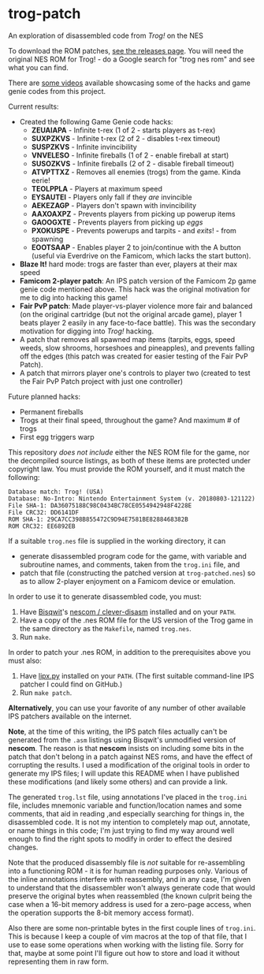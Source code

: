 # trog-patch
An exploration of disassembled code from *Trog!* on the NES

To download the ROM patches, [see the releases page](https://github.com/micahcowan/trog-patch/releases). You will need the original NES ROM for Trog! - do a Google search for "trog nes rom" and see what you can find.

There are [some videos](https://www.youtube.com/watch?v=mjR6M9D5cYE&list=PLHHHTIsNQayp5MptWHpqZQGTn-kctPlen) available showcasing some of the hacks and game genie codes from this project.

Current results:
  * Created the following Game Genie code hacks:
    * **ZEUAIAPA** - Infinite t-rex (1 of 2 - starts players as t-rex)
    * **SUXPZKVS** - Infinite t-rex (2 of 2 - disables t-rex timeout)
    * **SUSPZKVS** - Infinite invincibility
    * **VNVELESO** - Infinite fireballs (1 of 2 - enable fireball at start)
    * **SUSOZKVS** - Infinite fireballs (2 of 2 - disable fireball timeout)
    * **ATVPTTXZ** - Removes all enemies (trogs) from the game. Kinda eerie!
    * **TEOLPPLA** - Players at maximum speed
    * **EYSAUTEI** - Players only fall if they *are* invincible
    * **AEKEZAGP** - Players don't spawn with invincibility
    * **AAXOAXPZ** - Prevents players from picking up powerup items
    * **GAOOGXTE** - Prevents players from picking up *eggs*
    * **PXOKUSPE** - Prevents powerups and tarpits - and *exits*! - from spawning
    * **EOOTSAAP** - Enables player 2 to join/continue with the A button (useful via Everdrive on the Famicom, which lacks the start button).
  * **Blaze It!** hard mode: trogs are faster than ever, players at their max speed
  * **Famicom 2-player patch**: An IPS patch version of the Famicom 2p game genie code mentioned above. This hack was the original motivation for me to dig into hacking this game!
  * **Fair PvP patch**: Made player-vs-player violence more fair and balanced (on the original cartridge (but not the original arcade game), player 1 beats player 2 easily in any face-to-face battle). This was the secondary motivation for digging into *Trog!* hacking.
  * A patch that removes all spawned map items (tarpits, eggs, speed weeds, slow shrooms, horseshoes and pineapples), and prevents falling off the edges (this patch was created for easier testing of the Fair PvP Patch).
  * A patch that mirrors player one's controls to player two (created to test the Fair PvP Patch project with just one controller)

Future planned hacks:
  * Permanent fireballs
  * Trogs at their final speed, throughout the game? And maximum # of trogs
  * First egg triggers warp

This repository *does not include* either the NES ROM file for the game, nor the decompiled source listings, as both of these items are protected under copyright law. You must provide the ROM yourself, and it must match the following:

```
Database match: Trog! (USA)
Database: No-Intro: Nintendo Entertainment System (v. 20180803-121122)
File SHA-1: DA36075188C98C0434BC78CE0554942948F4228E
File CRC32: DD6141DF
ROM SHA-1: 29CA7CC398B855472C9D94E7581BE8288468382B
ROM CRC32: EE6892EB
```

If a suitable `trog.nes` file is supplied in the working directory, it can
  * generate disassembled program code for the game, with variable and subroutine names, and comments, taken from the `trog.ini` file, and
  * patch that file (constructing the patched version at `trog-patched.nes`) so as to allow 2-player enjoyment on a Famicom device or emulation.

In order to use it to generate disassembled code, you must:
  1. Have [Bisqwit](http://bisqwit.iki.fi/)'s [nescom / clever-disasm](https://github.com/bisqwit/nescom) installed and on your `PATH`.
  1. Have a copy of the .nes ROM file for the US version of the Trog game in the same directory as the `Makefile`, named `trog.nes`.
  1. Run `make`.

In order to patch your .nes ROM, in addition to the prerequisites above you must also:
  1. Have [lipx.py](https://github.com/kylon/Lipx) installed on your `PATH`. (The first suitable command-line IPS patcher I could find on GitHub.)
  1. Run `make patch`.

**Alternatively**, you can use your favorite of any number of other available IPS patchers available on the internet.

**Note**, at the time of this writing, the IPS patch files actually can't be generated from the `.asm` listings using Bisqwit's unmodified version of **nescom**. The reason is that **nescom** insists on including some bits in the patch that don't belong in a patch against NES roms, and have the effect of corrupting the results. I used a modification of the original tools in order to generate my IPS files; I will update this README when I have published these modifications (and likely some others) and can provide a link.

The generated `trog.lst` file, using annotations I've placed in the `trog.ini` file, includes mnemonic variable and function/location names and some comments, that aid in reading ,and especially searching for things in, the disassembled code. It is not my intention to completely map out, annotate, or name things in this code; I'm just trying to find my way around well enough to find the right spots to modify in order to effect the desired changes.

Note that the produced disassembly file is *not* suitable for re-assembling into a functioning ROM - it is for human reading purposes only. Various of the inline annotations interfere with reassembly, and in any case, I'm given to understand that the disassembler won't always generate code that would preserve the original bytes when reassembled (the known culprit being the case when a 16-bit memory address is used for a zero-page access, when the operation supports the 8-bit memory access format).

Also there are some non-printable bytes in the first couple lines of `trog.ini`. This is because I keep a couple of vim macros at the top of that file, that I use to ease some operations when working with the listing file. Sorry for that, maybe at some point I'll figure out how to store and load it without representing them in raw form.

